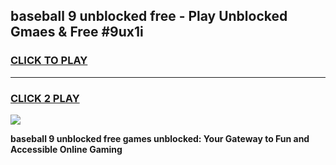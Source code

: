 
## baseball 9 unblocked free - Play Unblocked Gmaes & Free #9ux1i
<h3>
<a href="https://news.freeplayer.one?title=baseball_9_unblocked_free&ref=24F">CLICK TO PLAY</a></h3>
<hr>

<h3>
<a href="https://news.freeplayer.one?title=baseball_9_unblocked_free&ref=24F">CLICK 2 PLAY</a>
  
</h3>

<a href="https://news.freeplayer.one?title=baseball_9_unblocked_free&ref=24F/"><img src="https://clearcache.store/games.png"></a>


**baseball 9 unblocked free games unblocked: Your Gateway to Fun and Accessible Online Gaming**
